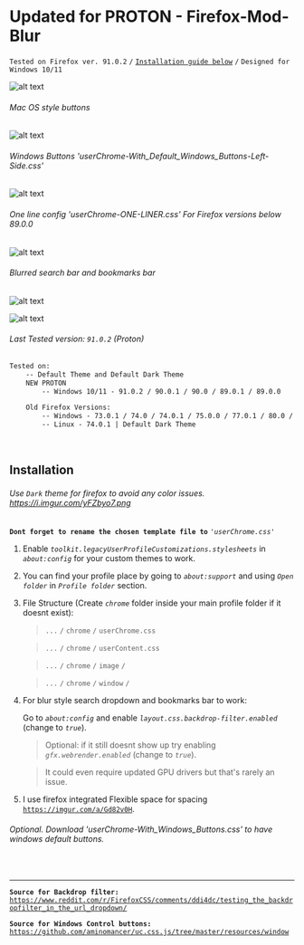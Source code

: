 # Updated for PROTON - Firefox-Mod-Blur
`Tested on Firefox ver. 91.0.2` `/` [`Installation guide below`](https://github.com/datguypiko/Firefox-Mod-Blur/blob/master/README.md#installation) `/` `Designed for Windows 10/11`

![alt text](https://i.imgur.com/i0xLJR1.png) 

###### Mac OS style buttons
![alt text](https://raw.githubusercontent.com/datguypiko/Firefox-Mod-Blur/master/preview/titlebar.gif)

###### Windows Buttons 'userChrome-With_Default_Windows_Buttons-Left-Side.css'

![alt text](https://i.imgur.com/Z9MD1ym.png)

###### One line config 'userChrome-ONE-LINER.css' For Firefox versions below 89.0.0
![alt text](https://i.imgur.com/YwrbCxm.png)

###### Blurred search bar and bookmarks bar
![alt text](https://i.imgur.com/GklKQ6v.png)

![alt text](https://i.imgur.com/OasXFqd.png)

###### Last Tested version: `91.0.2` (Proton)
```html
Tested on:
 	-- Default Theme and Default Dark Theme
	NEW PROTON 
		-- Windows 10/11 - 91.0.2 / 90.0.1 / 90.0 / 89.0.1 / 89.0.0

	Old Firefox Versions:
		-- Windows - 73.0.1 / 74.0 / 74.0.1 / 75.0.0 / 77.0.1 / 80.0 /  84.0.1 / 85.0.0
 		-- Linux - 74.0.1 | Default Dark Theme
```

</br>

## Installation

###### Use *`Dark`* theme for firefox to avoid any color issues. https://i.imgur.com/yFZbyo7.png
**`Dont forget to rename the chosen template file to`** *`'userChrome.css'`*

1. Enable *`toolkit.legacyUserProfileCustomizations.stylesheets`* in *`about:config`* for your custom themes to work.
2. You can find your profile place by going to *`about:support`* and using *`Open folder`* in *`Profile folder`* section.
3. File Structure (Create *`chrome`* folder inside your main profile folder if it doesnt exist):

	>`...` `/` `chrome` `/` `userChrome.css`

	>`...` `/` `chrome` `/` `userContent.css`

	>`...` `/` `chrome` `/` `image` `/`
	
	>`...` `/` `chrome` `/` `window` `/`
    

4. For blur style search dropdown and bookmarks bar to work:
	
    Go to *`about:config`* and enable *`layout.css.backdrop-filter.enabled`* (change to *`true`*).
    > Optional: if it still doesnt show up try enabling *`gfx.webrender.enabled`* (change to *`true`*).
    
    > It could even require updated GPU drivers but that's rarely an issue.

5. I use firefox integrated Flexible space for spacing [`https://imgur.com/a/Gd82v0H`](https://imgur.com/a/Gd82v0H).

###### Optional. Download 'userChrome-With_Windows_Buttons.css' to have windows default buttons.
   
</br>

---

**`Source for Backdrop filter:`** [`https://www.reddit.com/r/FirefoxCSS/comments/ddi4dc/testing_the_backdropfilter_in_the_url_dropdown/`](https://www.reddit.com/r/FirefoxCSS/comments/ddi4dc/testing_the_backdropfilter_in_the_url_dropdown/)

**`Source for Windows Control buttons:`** [`https://github.com/aminomancer/uc.css.js/tree/master/resources/window`](https://github.com/aminomancer/uc.css.js/tree/master/resources/window)
